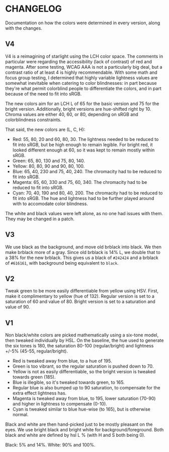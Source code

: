 # CHANGELOG
Documentation on how the colors were determined in every version, along with the changes.

## V4
V4 is a reimagining of starlight using the LCH color space.
The comments in particular were regarding the accessibility (lack of contrast) of red and magenta.
After some testing, WCAG AAA is not a particularly big deal, but a contrast ratio of at least 4 is highly recommendable.
With some math and focus group testing,
I determined that highly variable lightness values are somewhat inevitable when catering to color blindnesses:
in part because they're what permit colorblind people to differentiate the colors,
and in part because of the need to fit into sRGB.

The new colors aim for an LCH L of 65 for the basic version and 75 for the bright version.
Additionally, bright versions are hue-shifted right by 10.
Chroma values are either 40, 60, or 80, depending on sRGB and colorblindness constraints.

That said, the new colors are (L, C, H):
* Red: 55, 80, 20 and 60, 80, 30.
  The lightness needed to be reduced to fit into sRGB, but be high enough to remain legible.
  For bright red, it looked different enough at 60, so it was kept to remain mostly within sRGB.
* Green: 65, 80, 130 and 75, 80, 140.
* Yellow: 80, 80, 90 and 90, 80, 100.
* Blue: 65, 40, 230 and 75, 40, 240.
  The chromacity had to be reduced to fit into sRGB.
* Magenta: 65, 60, 330 and 75, 60, 340.
  The chromacity had to be reduced to fit into sRGB.
* Cyan: 70, 40, 190 and 80, 40, 200.
  The chromacity had to be reduced to fit into sRGB.
  The hue and lightness had to be further played around with to accomodate color blindness.

The white and black values were left alone, as no one had issues with them.
They may be changed in a patch.

## V3
We use black as the background, and move old brblack into black.
We then make brblack more of a gray.
Since old brblack is 14% L, we double that to a 38% for the new brblack.
This gives us a black of `#242424` and a brblack of `#616161`,
with background being equivalent to `black`.

## V2
Tweak green to be more easily differentiable from yellow using HSV.
First, make it complimentary to yellow (hue of 132).
Regular version is set to a saturation of 60 and value of 80.
Bright version is set to a saturation and value of 90.

## V1
Non black/white colors are picked mathematically using a six-tone model, then tweaked individually by HSL.
On the baseline, the hue used to generate the six tones is 180, the saturation 80-100 (regular/bright) and lightness +/-5% (45-55, regular/bright).

* Red is tweaked away from blue, to a hue of 195.
* Green is too vibrant, so the regular saturation is pushed down to 70.
* Yellow is not as easily differentiable, so the bright version is tweaked towards green (185).
* Blue is illegible, so it's tweaked towards green, to 165.
* Regular blue is also bumped up to 90 saturation, to compensate for the extra effect lightness has.
* Magenta is tweaked away from blue, to 195, lower saturation (70-90) and higher in lightness to compensate (0-10).
* Cyan is tweaked similar to blue hue-wise (to 165), but is otherwise normal.

Black and white are then hand-picked just to be mostly pleasant on the eyes.
We use bright black and bright white for background/foreground.
Both black and white are defined by hsl L % (with H and S both being 0).

Black: 5% and 14%.
White: 90% and 100%.
